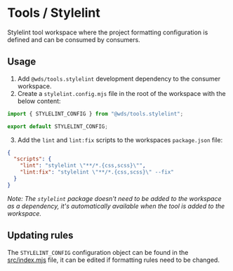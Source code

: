 # Tools / Stylelint

Stylelint tool workspace where the project formatting configuration is defined and can be consumed by consumers.

## Usage

1. Add `@wds/tools.stylelint` development dependency to the consumer workspace.
2. Create a `stylelint.config.mjs` file in the root of the workspace with the below content:

```js
import { STYLELINT_CONFIG } from "@wds/tools.stylelint";

export default STYLELINT_CONFIG;
```

3. Add the `lint` and `lint:fix` scripts to the workspaces `package.json` file:

```json
{
  "scripts": {
    "lint": "stylelint \"**/*.{css,scss}\"",
    "lint:fix": "stylelint \"**/*.{css,scss}\" --fix"
  }
}
```

_Note: The `stylelint` package doesn't need to be added to the workspace as a dependency, it's automatically available when the tool is added to the workspace._

## Updating rules

The `STYLELINT_CONFIG` configuration object can be found in the [src/index.mjs](./src/index.mjs) file, it can be edited if formatting rules need to be changed.
